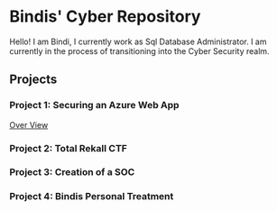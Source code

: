 # Bindis' Cyber Repository

Hello! I am Bindi, I currently work as Sql Database Administrator.
I am currently in the process of transitioning into the Cyber Security realm.

## Projects

### Project 1: Securing an Azure Web App
[Over View](./Projects/project_1/README.md)


### Project 2: Total Rekall CTF

### Project 3: Creation of a SOC

### Project 4: Bindis Personal Treatment
